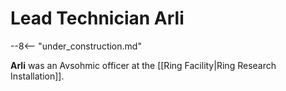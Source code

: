 # Lead Technician Arli

--8<-- "under_construction.md"

**Arli** was an Avsohmic officer at the [[Ring Facility|Ring Research Installation]].